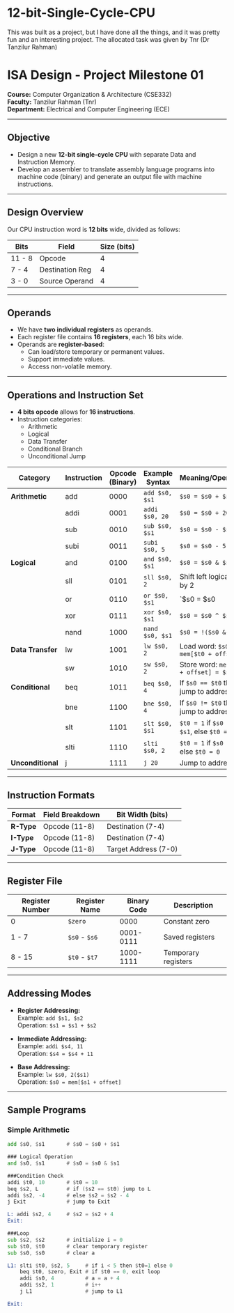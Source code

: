 # 12-bit-Single-Cycle-CPU
This was built as a project, but I have done all the things, and it was pretty fun and an interesting project. The allocated task was given by Tnr (Dr Tanzilur Rahman)

# ISA Design - Project Milestone 01

**Course:** Computer Organization & Architecture (CSE332)  
**Faculty:** Tanzilur Rahman (Tnr)  
**Department:** Electrical and Computer Engineering (ECE)  

---

## Objective

- Design a new **12-bit single-cycle CPU** with separate Data and Instruction Memory.
- Develop an assembler to translate assembly language programs into machine code (binary) and generate an output file with machine instructions.

---

## Design Overview

Our CPU instruction word is **12 bits** wide, divided as follows:

| Bits   | Field            | Size (bits) |
|--------|------------------|-------------|
| 11 - 8 | Opcode           | 4           |
| 7 - 4  | Destination Reg  | 4           |
| 3 - 0  | Source Operand   | 4           |

---

## Operands

- We have **two individual registers** as operands.
- Each register file contains **16 registers**, each 16 bits wide.
- Operands are **register-based**:
  - Can load/store temporary or permanent values.
  - Support immediate values.
  - Access non-volatile memory.

---

## Operations and Instruction Set

- **4 bits opcode** allows for **16 instructions**.
- Instruction categories:
  - Arithmetic
  - Logical
  - Data Transfer
  - Conditional Branch
  - Unconditional Jump

| Category          | Instruction | Opcode (Binary) | Example Syntax     | Meaning/Operation                                  |
|-------------------|-------------|-----------------|--------------------|--------------------------------------------------|
| **Arithmetic**    | add         | 0000            | `add $s0, $s1`     | `$s0 = $s0 + $s1`                                |
|                   | addi        | 0001            | `addi $s0, 20`     | `$s0 = $s0 + 20`                                 |
|                   | sub         | 0010            | `sub $s0, $s1`     | `$s0 = $s0 - $s1`                                |
|                   | subi        | 0011            | `subi $s0, 5`      | `$s0 = $s0 - 5`                                  |
| **Logical**       | and         | 0100            | `and $s0, $s1`     | `$s0 = $s0 & $s1`                                |
|                   | sll         | 0101            | `sll $s0, 2`       | Shift left logical `$s0` by 2                     |
|                   | or          | 0110            | `or $s0, $s1`      | `$s0 = $s0 | $s1`                                |
|                   | xor         | 0111            | `xor $s0, $s1`     | `$s0 = $s0 ^ $s1`                                |
|                   | nand        | 1000            | `nand $s0, $s1`    | `$s0 = !($s0 & $s1)`                             |
| **Data Transfer** | lw          | 1001            | `lw $s0, 2`        | Load word: `$s0 = mem[$t0 + offset]`             |
|                   | sw          | 1010            | `sw $s0, 2`        | Store word: `mem[$t0 + offset] = $s0`            |
| **Conditional**   | beq         | 1011            | `beq $s0, 4`       | If `$s0 == $t0` then jump to address 4            |
|                   | bne         | 1100            | `bne $s0, 4`       | If `$s0 != $t0` then jump to address 4            |
|                   | slt         | 1101            | `slt $s0, $s1`     | `$t0 = 1` if `$s0 < $s1`, else `$t0 = 0`          |
|                   | slti        | 1110            | `slti $s0, 2`      | `$t0 = 1` if `$s0 < 2`, else `$t0 = 0`             |
| **Unconditional** | j           | 1111            | `j 20`             | Jump to address 20                                 |

---

## Instruction Formats

| Format  | Field Breakdown                         | Bit Width (bits) |
|---------|---------------------------------------|------------------|
| **R-Type** | Opcode (11-8) | Destination (7-4) | Source (3-0)     | 4 | 4 | 4            |
| **I-Type** | Opcode (11-8) | Destination (7-4) | Immediate (3-0)  | 4 | 4 | 4            |
| **J-Type** | Opcode (11-8) | Target Address (7-0)               | 4 | 8            |

---

## Register File

| Register Number | Register Name | Binary Code | Description             |
|-----------------|---------------|-------------|-------------------------|
| 0               | `$zero`       | 0000        | Constant zero           |
| 1 - 7           | `$s0` - `$s6` | 0001-0111   | Saved registers         |
| 8 - 15          | `$t0` - `$t7` | 1000-1111   | Temporary registers     |

---

## Addressing Modes

- **Register Addressing:**  
  Example: `add $s1, $s2`  
  Operation: `$s1 = $s1 + $s2`

- **Immediate Addressing:**  
  Example: `addi $s4, 11`  
  Operation: `$s4 = $s4 + 11`

- **Base Addressing:**  
  Example: `lw $s0, 2($s1)`  
  Operation: `$s0 = mem[$s1 + offset]`

---

## Sample Programs

### Simple Arithmetic
```asm
add $s0, $s1       # $s0 = $s0 + $s1

### Logical Operation
and $s0, $s1       # $s0 = $s0 & $s1

###Condition Check
addi $t0, 10       # $t0 = 10
beq $s2, L         # if ($s2 == $t0) jump to L
addi $s2, -4       # else $s2 = $s2 - 4
j Exit             # jump to Exit

L: addi $s2, 4     # $s2 = $s2 + 4
Exit:

###Loop
sub $s2, $s2       # initialize i = 0
sub $t0, $t0       # clear temporary register
sub $s0, $s0       # clear a

L1: slti $t0, $s2, 5     # if i < 5 then $t0=1 else 0
    beq $t0, $zero, Exit # if $t0 == 0, exit loop
    addi $s0, 4          # a = a + 4
    addi $s2, 1          # i++
    j L1                 # jump to L1

Exit:



